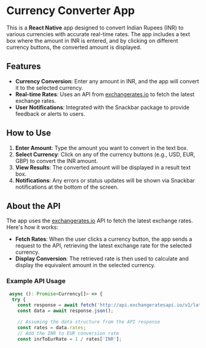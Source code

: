# Currency Converter App

This is a **React Native** app designed to convert Indian Rupees (INR) to various currencies with accurate real-time rates. The app includes a text box where the amount in INR is entered, and by clicking on different currency buttons, the converted amount is displayed.

## Features

- **Currency Conversion**: Enter any amount in INR, and the app will convert it to the selected currency.
- **Real-time Rates**: Uses an API from [exchangerates.io](https://exchangerates.io) to fetch the latest exchange rates.
- **User Notifications**: Integrated with the Snackbar package to provide feedback or alerts to users.

## How to Use

1. **Enter Amount**: Type the amount you want to convert in the text box.
2. **Select Currency**: Click on any of the currency buttons (e.g., USD, EUR, GBP) to convert the INR amount.
3. **View Results**: The converted amount will be displayed in a result text box.
4. **Notifications**: Any errors or status updates will be shown via Snackbar notifications at the bottom of the screen.

## About the API

The app uses the [exchangerates.io](https://exchangerates.io) API to fetch the latest exchange rates. Here's how it works:

- **Fetch Rates**: When the user clicks a currency button, the app sends a request to the API, retrieving the latest exchange rate for the selected currency.
- **Display Conversion**: The retrieved rate is then used to calculate and display the equivalent amount in the selected currency.

### Example API Usage

```javascript
 async (): Promise<Currency[]> => {
  try {
    const response = await fetch('http://api.exchangeratesapi.io/v1/latest?');
    const data = await response.json();

    // Assuming the data structure from the API response
    const rates = data.rates;
    // Add the INR to EUR conversion rate
    const inrToEurRate = 1 / rates['INR'];
